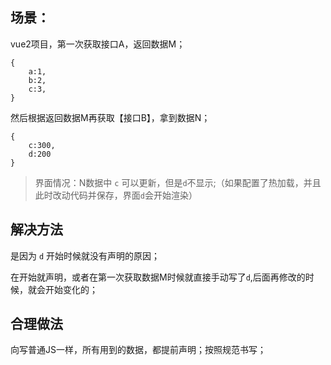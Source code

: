 ## 场景：

vue2项目，第一次获取接口A，返回数据M；
```
{
    a:1,
    b:2,
    c:3,
}
```
然后根据返回数据M再获取【接口B】，拿到数据N；
```
{
    c:300,
    d:200
}
```

> 界面情况：N数据中 `c` 可以更新，但是`d`不显示;（如果配置了热加载，并且此时改动代码并保存，界面`d`会开始渲染）

## 解决方法

是因为 `d` 开始时候就没有声明的原因；

在开始就声明，或者在第一次获取数据M时候就直接手动写了`d`,后面再修改的时候，就会开始变化的；

## 合理做法

向写普通JS一样，所有用到的数据，都提前声明；按照规范书写；